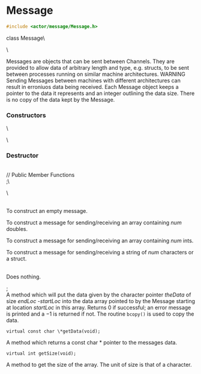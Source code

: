 
# Message 

```cpp
#include <actor/message/Message.h>
```

class Message\

\

Messages are objects that can be sent between Channels. They are
provided to allow data of arbitrary length and type, e.g. structs, to be
sent between processes running on similar machine architectures. WARNING
Sending Messages between machines with different architectures can
result in erroniuos data being received. Each Message object keeps a
pointer to the data it represents and an integer outlining the data
size. There is no copy of the data kept by the Message.

### Constructors

\

\

### Destructor

\
// Public Member Functions\
;\

\

\
To construct an empty message.

To construct a message for sending/receiving an array containing *num*
doubles.

To construct a message for sending/receiving an array containing *num*
ints.

To construct a message for sending/receiving a string of *num*
characters or a struct.

\
Does nothing.

;\
A method which will put the data given by the character pointer
*theData* of size *endLoc -startLoc* into the data array pointed to by
the Message starting at location $startLoc$ in this array. Returns $0$
if successful; an error message is printed and a $-1$ is returned if
not. The routine `bcopy()` is used to copy the data.

```{.cpp}
virtual const char \*getData(void);
```

A method which returns a const char \* pointer to the messages data.

```{.cpp}
virtual int getSize(void);
```

A method to get the size of the array. The unit of size is that of a
character.

